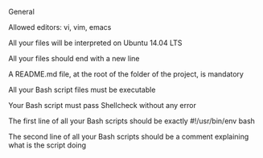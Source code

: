 General

Allowed editors: vi, vim, emacs

All your files will be interpreted on Ubuntu 14.04 LTS

All your files should end with a new line

A README.md file, at the root of the folder of the project, is mandatory

All your Bash script files must be executable

Your Bash script must pass Shellcheck without any error

The first line of all your Bash scripts should be exactly #!/usr/bin/env bash

The second line of all your Bash scripts should
be a comment explaining what is the script doing